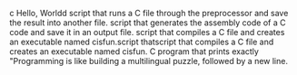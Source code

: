 c Hello, Worldd
script that runs a C file through the preprocessor and save the result into another file.
script that generates the assembly code of a C code and save it in an output file.
script that compiles a C file and creates an executable named cisfun.script thatscript that compiles a C file and creates an executable named cisfun.
C program that prints exactly "Programming is like building a multilingual puzzle, followed by a new line.
